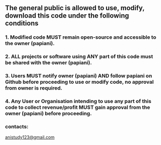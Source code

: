 ## The general public is allowed to use, modify, download this code under the following conditions
### 1. Modified code MUST remain open-source and accessible to the owner (papiani).
### 2. ALL projects or software using ANY part of this code must be shared with the owner (papiani).
### 3. Users MUST notify owner (papiani) AND follow papiani on  Github before proceeding to use or modify code, no approval from owner is required.
### 4. Any User or Organisation intending to use any part of this code to collect revenue/profit MUST gain approval from the owner (papiani) before proceeding.

### contacts:
anistudy123@gmail.com